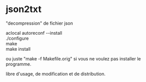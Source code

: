 # json2txt  
"decompression" de fichier json  
  
aclocal 
autoreconf --install  
./configure  
make  
make install  
  
ou juste "make -f Makefile.orig" si vous ne voulez pas installer le programme.

libre d'usage, de modification et de distribution.
